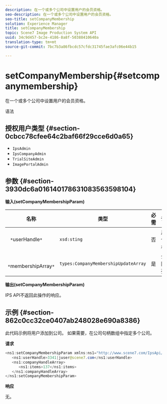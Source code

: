 ```yaml
---
description: 在一个或多个公司中设置用户的会员资格。
seo-description: 在一个或多个公司中设置用户的会员资格。
seo-title: setCompanyMembership
solution: Experience Manager
title: setCompanyMembership
topic: Scene7 Image Production System API
uuid: 34c9d457-bc2e-4186-8a8f-50388410640a
translation-type: tm+mt
source-git-commit: 7bc7b3a86fbcdc57cfdc31745fae3afc06e44b15

---
```



# setCompanyMembership{#setcompanymembership}

在一个或多个公司中设置用户的会员资格。

语法

## 授权用户类型 {#section-0cbcc78cfee64c2baf66f29cce6d0a65}

* `IpsAdmin`
* `IpsCompanyAdmin`
* `TrialSiteAdmin`
* `ImagePortalAdmin`

## 参数 {#section-3930dc6a016140178631083563598104}

**输入(setCompanyMembershipParam)**

| 名称 | 类型 | 必需 | 说明 |
|---|---|---|---|
| ` *`userHandle`*` | `xsd:sting` | 否 | 用户句柄。 |
| ` *`membershipArray`*` | `types:CompanyMembershipUpdateArray` | 是 | 公司阵列。 |

**输出(setCompanyMembershipParam)**

IPS API不返回此操作的响应。

## 示例 {#section-862c0cc32ce0407ab248028e690a8386}

此代码示例将用户添加到公司。 如果需要，在公司句柄数组中指定多个公司。

**请求**

```java
<ns1:setCompanyMembershipParam xmlns:ns1="http://www.scene7.com/IpsApi/xsd">
   <ns1:userHandle>3341|juser@scene7.com</ns1:userHandle>
   <ns1:companyHandleArray>
      <ns1:items>137</ns1:items>
   </ns1:companyHandleArray>
</ns1:setCompanyMembershipParam>
```

**响应**

无。

